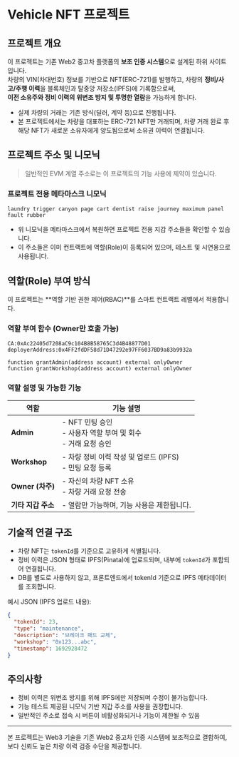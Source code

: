 # Vehicle NFT 프로젝트

## 프로젝트 개요

이 프로젝트는 기존 Web2 중고차 플랫폼의 **보조 인증 시스템**으로 설계된 하위 사이트입니다.  
차량의 VIN(차대번호) 정보를 기반으로 NFT(ERC-721)를 발행하고, 차량의 **정비/사고/주행 이력**을 블록체인과 탈중앙 저장소(IPFS)에 기록함으로써,  
**이전 소유주와 정비 이력의 위변조 방지 및 투명한 열람**을 가능하게 합니다.

- 실제 차량의 거래는 기존 방식(딜러, 계약 등)으로 진행됩니다.
- 본 프로젝트에서는 차량을 대표하는 ERC-721 NFT만 거래되며, 차량 거래 완료 후 해당 NFT가 새로운 소유자에게 양도됨으로써 소유권 이력이 연결됩니다.

## 프로젝트 주소 및 니모닉

>  일반적인 EVM 계열 주소로는 이 프로젝트의 기능 사용에 제약이 있습니다.

### 프로젝트 전용 메타마스크 니모닉

```
laundry trigger canyon page cart dentist raise journey maximum panel fault rubber
```

- 위 니모닉을 메타마스크에서 복원하면 프로젝트 전용 지갑 주소들을 확인할 수 있습니다.
- 이 주소들은 이미 컨트랙트에 역할(Role)이 등록되어 있으며, 테스트 및 시연용으로 사용됩니다.

## 역할(Role) 부여 방식

이 프로젝트는 **역할 기반 권한 제어(RBAC)**를 스마트 컨트랙트 레벨에서 적용합니다.

### 역할 부여 함수 (Owner만 호출 가능)

```
CA:0xAc22405d7208aC9c104B8B58765C3d4B48877D01
deployerAddress:0x4FF2fdDF58d71D47292e97FF6037BD9a83b9932a

function grantAdmin(address account) external onlyOwner
function grantWorkshop(address account) external onlyOwner
```

### 역할 설명 및 가능한 기능

| 역할 | 기능 설명 |
|------|-----------|
| **Admin** | - NFT 민팅 승인<br> - 사용자 역할 부여 및 회수<br> - 거래 요청 승인 |
| **Workshop** | - 차량 정비 이력 작성 및 업로드 (IPFS)<br> - 민팅 요청 등록 |
| **Owner (차주)** | - 자신의 차량 NFT 소유<br> - 차량 거래 요청 전송 |
| **기타 지갑 주소** | - 열람만 가능하며, 기능 사용은 제한됩니다. |

## 기술적 연결 구조

- 차량 NFT는 `tokenId`를 기준으로 고유하게 식별됩니다.
- 정비 이력은 JSON 형태로 IPFS(Pinata)에 업로드되며, 내부에 `tokenId`가 포함되어 연결됩니다.
- DB를 별도로 사용하지 않고, 프론트엔드에서 tokenId 기준으로 IPFS 메타데이터를 조회합니다.

예시 JSON (IPFS 업로드 내용):

```json
{
  "tokenId": 23,
  "type": "maintenance",
  "description": "브레이크 패드 교체",
  "workshop": "0x123...abc",
  "timestamp": 1692928472
}
```

## 주의사항

- 정비 이력은 위변조 방지를 위해 IPFS에만 저장되며 수정이 불가능합니다.
- 기능 테스트 제공된 니모닉 기반 지갑 주소를 사용을 권장합니다.
- 일반적인 주소로 접속 시 버튼이 비활성화되거나 기능이 제한될 수 있음

---

본 프로젝트는 Web3 기술을 기존 Web2 중고차 인증 시스템에 보조적으로 결합하여,  
보다 신뢰도 높은 차량 이력 검증 수단을 제공합니다.
